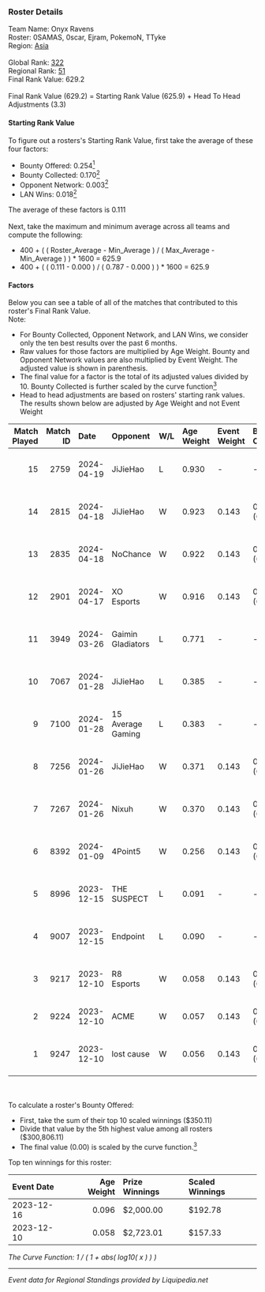 ### Roster Details<br />
Team Name: Onyx Ravens<br />
Roster: 0SAMAS, 0scar, Ejram, PokemoN, TTyke<br />
Region: [Asia]( ../standings_asia.md)<br />
<br />
Global Rank: [322](../standings_global.md)<br />
Regional Rank: [51]( ../standings_asia.md)<br />
Final Rank Value:  629.2<br />
<br />
Final Rank Value (629.2) = Starting Rank Value (625.9) + Head To Head Adjustments (3.3)<br />

#### Starting Rank Value<br />
To figure out a rosters's Starting Rank Value, first take the average of these four factors:<br />
- Bounty Offered: 0.254[<sup>1</sup>](#table2)
- Bounty Collected: 0.170[<sup>2</sup>](#table1)
- Opponent Network: 0.003[<sup>2</sup>](#table1)
- LAN Wins: 0.018[<sup>2</sup>](#table1)

The average of these factors is 0.111<br />
<br />
Next, take the maximum and minimum average across all teams and compute the following:<br />
- 400 + ( ( Roster_Average - Min_Average ) / ( Max_Average - Min_Average ) ) * 1600 = 625.9
- 400 + ( ( 0.111 - 0.000 ) / ( 0.787 - 0.000 ) ) * 1600 = 625.9


#### Factors<br />
Below you can see a table of all of the matches that contributed to this roster's Final Rank Value.<br />
Note:<br />

- For Bounty Collected, Opponent Network, and LAN Wins, we consider only the ten best results over the past 6 months.
- Raw values for those factors are multiplied by Age Weight. Bounty and Opponent Network values are also multiplied by Event Weight. The adjusted value is shown in parenthesis.
- The final value for a factor is the total of its adjusted values divided by 10. Bounty Collected is further scaled by the curve function[<sup>3</sup>](#curveFunction)
- Head to head adjustments are based on rosters' starting rank values. The results shown below are adjusted by Age Weight and not Event Weight
<span id="table1"></span><br />


| Match Played | Match ID | Date       | Opponent          | W/L | Age Weight | Event Weight | Bounty Collected | Opponent Network | LAN Wins  | H2H Adj. | Roster                                            |
| -: | -: | :- | :- | :- | :- | :- | :- | :- | :- | -: | :- |
|           15 |     2759 | 2024-04-19 | JiJieHao          | L   | 0.930      | -            | -                | -                | -         |   -16.98 | 0SAMAS, 0scar, Ejram, PokemoN, TTyke              |
|           14 |     2815 | 2024-04-18 | JiJieHao          | W   | 0.923      | 0.143        | 0.000 (0.000)    | 0.103 (0.014)    | 0 (0.000) |    11.65 | 0SAMAS, 0scar, Ejram, PokemoN, TTyke              |
|           13 |     2835 | 2024-04-18 | NoChance          | W   | 0.922      | 0.143        | 0.000 (0.000)    | 0.025 (0.003)    | 0 (0.000) |     6.56 | 0SAMAS, 0scar, Ejram, PokemoN, TTyke              |
|           12 |     2901 | 2024-04-17 | XO Esports        | W   | 0.916      | 0.143        | 0.000 (0.000)    | 0.000 (0.000)    | 0 (0.000) |     6.31 | 0SAMAS, 0scar, Ejram, PokemoN, TTyke              |
|           11 |     3949 | 2024-03-26 | Gaimin Gladiators | L   | 0.771      | -            | -                | -                | -         |    -0.55 | 0SAMAS, 0scar, Ejram, PokemoN, TTyke              |
|           10 |     7067 | 2024-01-28 | JiJieHao          | L   | 0.385      | -            | -                | -                | -         |    -7.52 | 0SAMAS, Ejram, PokemoN, TTyke, tudsoN             |
|            9 |     7100 | 2024-01-28 | 15 Average Gaming | L   | 0.383      | -            | -                | -                | -         |    -8.17 | 0SAMAS, Ejram, PokemoN, TTyke, tudsoN             |
|            8 |     7256 | 2024-01-26 | JiJieHao          | W   | 0.371      | 0.143        | 0.000 (0.000)    | 0.103 (0.005)    | 0 (0.000) |     4.18 | 0SAMAS, Ejram, PokemoN, TTyke, tudsoN             |
|            7 |     7267 | 2024-01-26 | Nixuh             | W   | 0.370      | 0.143        | 0.001 (0.000)    | 0.080 (0.004)    | 0 (0.000) |     5.89 | 0SAMAS, Ejram, PokemoN, TTyke, tudsoN             |
|            6 |     8392 | 2024-01-09 | 4Point5           | W   | 0.256      | 0.143        | 0.000 (0.000)    | 0.000 (0.000)    | 0 (0.000) |     1.77 | 0SAMAS, Ejram, PokemoN, TTyke, tudsoN             |
|            5 |     8996 | 2023-12-15 | THE SUSPECT       | L   | 0.091      | -            | -                | -                | -         |    -1.50 | 0SAMAS, Ejram, PokemoN, TTyke, tudsoN             |
|            4 |     9007 | 2023-12-15 | Endpoint          | L   | 0.090      | -            | -                | -                | -         |    -0.40 | 0SAMAS, Ejram, PokemoN, TTyke, tudsoN             |
|            3 |     9217 | 2023-12-10 | R8 Esports        | W   | 0.058      | 0.143        | 0.000 (0.000)    | 0.003 (0.000)    | 1 (0.058) |     0.65 | Alylelely, Ba6ooooy, HopeDaBe4st, Lacore, tr1     |
|            2 |     9224 | 2023-12-10 | ACME              | W   | 0.057      | 0.143        | 0.006 (0.000)    | 0.026 (0.000)    | 1 (0.057) |     1.09 | alwkze, Faller, JaiHind, R2B2, Zayed              |
|            1 |     9247 | 2023-12-10 | lost cause        | W   | 0.056      | 0.143        | 0.000 (0.000)    | 0.000 (0.000)    | 1 (0.056) |     0.39 | modepsychos, papatiti, PatroN, Pers, SultanDaKing |

<br />
<span id="table2"></span><br />
To calculate a roster's Bounty Offered:<br />

- First, take the sum of their top 10 scaled winnings ($350.11)
- Divide that value by the 5th highest value among all rosters ($300,806.11)
- The final value (0.00) is scaled by the curve function.[<sup>3</sup>](#curveFunction)

Top ten winnings for this roster:<br />

| Event Date | Age Weight | Prize Winnings | Scaled Winnings |
| :- | -: | :- | :- |
| 2023-12-16 |      0.096 | $2,000.00      | $192.78         |
| 2023-12-10 |      0.058 | $2,723.01      | $157.33         |


<span id="curveFunction"></span>_The Curve Function: 1 / ( 1 + abs( log10( x ) ) )_<br />

---
_Event data for Regional Standings provided by Liquipedia.net_<br />
